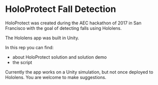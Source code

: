 # HoloProtect Fall Detection

HoloProtect was created during the AEC hackathon of 2017 in San Francisco with the goal of detecting falls using Hololens.

The Hololens app was built in Unity.

In this rep you can find:
- about HoloProtect solution and solution demo
- the script 

Currently the app works on a Unity simulation, but not once deployed to Hololens. You are welcome to make suggestions.  
